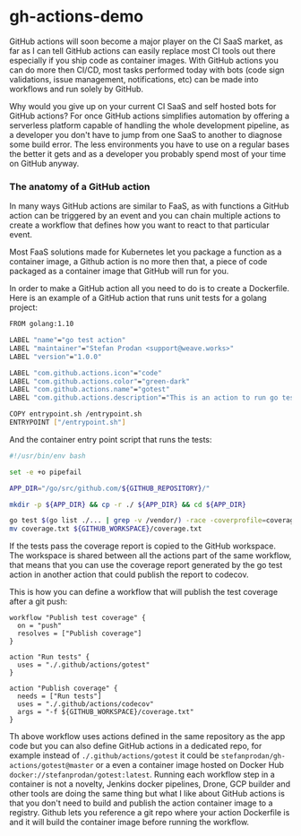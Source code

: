 # gh-actions-demo

GitHub actions will soon become a major player on the CI SaaS market, as far as I can tell GitHub actions can easily replace 
most CI tools out there especially if you ship code as container images. 
With GitHub actions you can do more then CI/CD, most tasks performed today with 
bots (code sign validations, issue management, notifications, etc) can be made into workflows and run solely by GitHub.

Why would you give up on your current CI SaaS and self hosted bots for GitHub actions? 
For once GitHub actions simplifies automation by offering a serverless platform capable of handling the whole development pipeline, as a
developer you don't have to jump from one SaaS to another to diagnose some build error. 
The less environments you have to use on a regular bases the better it gets and as a developer you probably spend most of your time on GitHub anyway.

### The anatomy of a GitHub action

In many ways GitHub actions are similar to FaaS, as with functions a GitHub action can be triggered by an 
event and you can chain multiple actions to create a workflow that defines how you want to react to that particular event.

Most FaaS solutions made for Kubernetes let you package a function as a container image, 
a Github action is no more then that, a piece of code packaged as a container image that GitHub will run for you. 

In order to make a GitHub action all you need to do is to create a Dockerfile. Here is an example of a GitHub action 
that runs unit tests for a golang project:

```bash
FROM golang:1.10

LABEL "name"="go test action"
LABEL "maintainer"="Stefan Prodan <support@weave.works>"
LABEL "version"="1.0.0"

LABEL "com.github.actions.icon"="code"
LABEL "com.github.actions.color"="green-dark"
LABEL "com.github.actions.name"="gotest"
LABEL "com.github.actions.description"="This is an action to run go test."

COPY entrypoint.sh /entrypoint.sh
ENTRYPOINT ["/entrypoint.sh"]
```
And the container entry point script that runs the tests:

```bash
#!/usr/bin/env bash

set -e +o pipefail

APP_DIR="/go/src/github.com/${GITHUB_REPOSITORY}/"

mkdir -p ${APP_DIR} && cp -r ./ ${APP_DIR} && cd ${APP_DIR}

go test $(go list ./... | grep -v /vendor/) -race -coverprofile=coverage.txt -covermode=atomic
mv coverage.txt ${GITHUB_WORKSPACE}/coverage.txt
```

If the tests pass the coverage report is copied to the GitHub workspace. The workspace is shared between all the actions 
part of the same workflow, that means that you can use the coverage report generated by the go test action in another action that 
could publish the report to codecov.

This is how you can define a workflow that will publish the test coverage after a git push:

```hcl
workflow "Publish test coverage" {
  on = "push"
  resolves = ["Publish coverage"]
}

action "Run tests" {
  uses = "./.github/actions/gotest"
}

action "Publish coverage" {
  needs = ["Run tests"]
  uses = "./.github/actions/codecov"
  args = "-f ${GITHUB_WORKSPACE}/coverage.txt"
}
```

Th above workflow uses actions defined in the same repository as the app code but you can also define GitHub actions in a 
dedicated repo, for example instead of `./.github/actions/gotest` it could be `stefanprodan/gh-actions/gotest@master` or a even 
a container image hosted on Docker Hub `docker://stefanprodan/gotest:latest`. Running each workflow step in a container is not a novelty,
Jenkins docker pipelines, Drone, GCP builder and other tools are doing the same thing but what I like about GitHub actions is that you 
don't need to build and publish the action container image to a registry. 
Github lets you reference a git repo where your action Dockerfile is and it will build the container image before running the workflow. 








